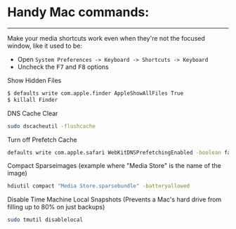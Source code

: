 # Handy Mac commands:

---

Make your media shortcuts work even when they're not the focused window, like it used to be:

- Open `System Preferences -> Keyboard -> Shortcuts -> Keyboard`
- Uncheck the <kbd>F7</kbd> and <kbd>F8</kbd> options

Show Hidden Files

```sh
$ defaults write com.apple.finder AppleShowAllFiles True
$ killall Finder
```

DNS Cache Clear

```sh
sudo dscacheutil -flushcache
```

Turn off Prefetch Cache

```sh
defaults write com.apple.safari WebKitDNSPrefetchingEnabled -boolean false
```

Compact Sparseimages (example where "Media Store" is the name of the image)

```sh
hdiutil compact "Media Store.sparsebundle" -batteryallowed
```

Disable Time Machine Local Snapshots (Prevents a Mac's hard drive from filling up to 80% on just backups)
```sh
sudo tmutil disablelocal
```
